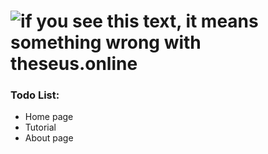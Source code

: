 # ![if you see this text, it means something wrong with theseus.online](https://theseus.online/assets/images/logo.png)

### Todo List:
- Home page
- Tutorial
- About page
